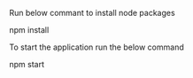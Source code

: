 Run below commant to install node packages

npm install

To start the application run the below command

npm start
